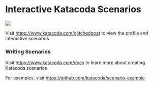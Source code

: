 # Interactive Katacoda Scenarios

[![](http://shields.katacoda.com/katacoda/glitchedgoat/count.svg)](https://www.katacoda.com/glitchedgoat "Get your profile on Katacoda.com")

Visit https://www.katacoda.com/glitchedgoat to view the profile and interactive scenarios

### Writing Scenarios
Visit https://www.katacoda.com/docs to learn more about creating Katacoda scenarios

For examples, visit https://github.com/katacoda/scenario-example
